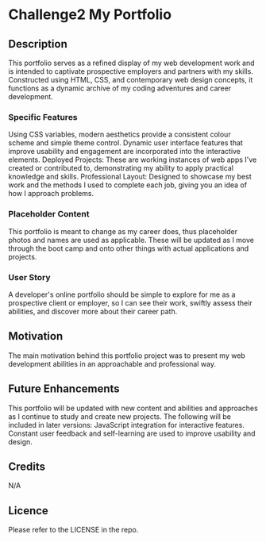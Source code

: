 # Challenge2 My Portfolio

## Description

This portfolio serves as a refined display of my web development work and is intended to captivate prospective employers and partners with my skills.  Constructed using HTML, CSS, and contemporary web design concepts, it functions as a dynamic archive of my coding adventures and career development.

### Specific Features

Using CSS variables, modern aesthetics provide a consistent colour scheme and simple theme control.
Dynamic user interface features that improve usability and engagement are incorporated into the interactive elements.
Deployed Projects: These are working instances of web apps I've created or contributed to, demonstrating my ability to apply practical knowledge and skills.
Professional Layout: Designed to showcase my best work and the methods I used to complete each job, giving you an idea of how I approach problems.

### Placeholder Content
This portfolio is meant to change as my career does, thus placeholder photos and names are used as applicable.  These will be updated as I move through the boot camp and onto other things with actual applications and projects.

### User Story

A developer's online portfolio should be simple to explore for me as a prospective client or employer, so I can see their work, swiftly assess their abilities, and discover more about their career path.

## Motivation

The main motivation behind this portfolio project was to present my web development abilities in an approachable and professional way.

## Future Enhancements

This portfolio will be updated with new content and abilities and approaches as I continue to study and create new projects. The following will be included in later versions: JavaScript integration for interactive features.
Constant user feedback and self-learning are used to improve usability and design.

## Credits

N/A

## Licence

Please refer to the LICENSE in the repo.

